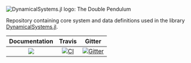 ![DynamicalSystems.jl logo: The Double Pendulum](https://i.imgur.com/nFQFdB0.gif)

Repository containing core system and data definitions used in the library
[DynamicalSystems.jl](https://juliadynamics.github.io/DynamicalSystems.jl/latest/).

| **Documentation**   |  **Travis**     |  Gitter |
|:--------:|:-------------------:|:-----:|
|[![](https://img.shields.io/badge/docs-latest-blue.svg)](https://JuliaDynamics.github.io/DynamicalSystems.jl/dev) | [![CI](https://github.com/juliadynamics/DynamicalSystemsBase.jl/workflows/CI/badge.svg)](https://github.com/JuliaDynamics/DynamicalSystemsBase.jl/actions) | [![Gitter](https://img.shields.io/gitter/room/nwjs/nw.js.svg)](https://gitter.im/JuliaDynamics/Lobby)
